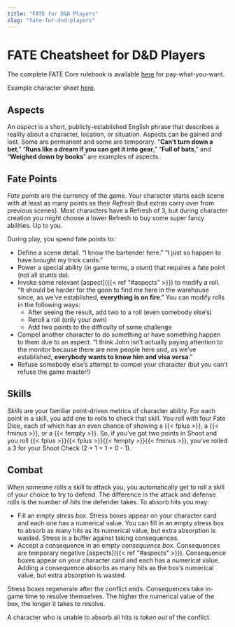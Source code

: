 ```yaml
---
title: "FATE for D&D Players"
slug: "fate-for-dnd-players"
---
```


# FATE Cheatsheet for D&D Players 

The complete FATE Core rulebook is available [here](https://www.evilhat.com/home/fate-core-downloads/) for pay-what-you-want.

Example character sheet [here](https://online.anyflip.com/wltz/rxgh/files/mobile/1.jpg).

## Aspects
An _aspect_ is a short, publicly-established English phrase that describes a reality about a character, location, or situation.  Aspects can be gained and lost.  Some are permanent and some are temporary.  “**Can’t turn down a bet**,” “**Runs like a dream if you can get it into gear**,” “**Full of bats**,” and “**Weighed down by books**” are examples of aspects.

## Fate Points
_Fate points_ are the currency of the game.  Your character starts each scene with at least as many points as their _Refresh_ (but extras carry over from previous scenes).  Most characters have a Refresh of 3, but during character creation you might choose a lower Refresh to buy some super fancy abilities.  Up to you.

During play, you spend fate points to:

* Define a scene detail.  “I know the bartender here.”  “I just so happen to have brought my trick cards.”
* Power a special ability (in game terms, a _stunt_) that requires a fate point (not all stunts do).
* Invoke some relevant [aspect]({{< ref "#aspects" >}}) to modify a roll.  “It should be harder for the goon to find me here in the warehouse since, as we’ve established, **everything is on fire**.”  You can modify rolls in the following ways:
  * After seeing the result, add two to a roll (even somebody else’s)
  * Reroll a roll (only your own)
  * Add two points to the difficulty of some challenge
* Compel another character to do something or have something happen to them due to an aspect.  “I think John isn’t actually paying attention to the monitor because there are new people here and, as we’ve established, **everybody wants to know him and visa versa**.”
* Refuse somebody else’s attempt to compel your character (but you can’t refuse the game master!)

## Skills
_Skills_ are your familiar point-driven metrics of character ability.  For each point in a skill, you add one to rolls to check that skill.  You roll with four Fate Dice, each of which has an even chance of showing a {{< fplus >}}, a {{< fminus >}}, or a {{< fempty >}}.  So, if you’ve got two points in Shoot and you roll {{< fplus >}}{{< fplus >}}{{< fempty >}}{{< fminus >}}, you’ve rolled a 3 for your Shoot Check (2 + 1 + 1 + 0 - 1).

## Combat
When someone rolls a skill to attack you, you automatically get to roll a skill of your choice to try to defend.  The difference in the attack and defense rolls is the number of _hits_ the defender takes.  To absorb hits you may:
* Fill an empty _stress box_.  Stress boxes appear on your character card and each one has a numerical value.  You can fill in an empty stress box to absorb as many hits as its numerical value, but extra absorption is wasted.  Stress is a buffer against taking consequences.
* Accept a consequence in an empty _consequence box_.  Consequences are temporary negative [aspects]({{< ref "#aspects" >}}).  Consequence boxes appear on your character card and each has a numerical value.  Adding a consequence absorbs as many hits as the box’s numerical value, but extra absorption is wasted.

Stress boxes regenerate after the conflict ends.  Consequences take in-game time to resolve themselves.  The higher the numerical value of the box, the longer it takes to resolve.

A character who is unable to absorb all hits is _taken out_ of the conflict.
